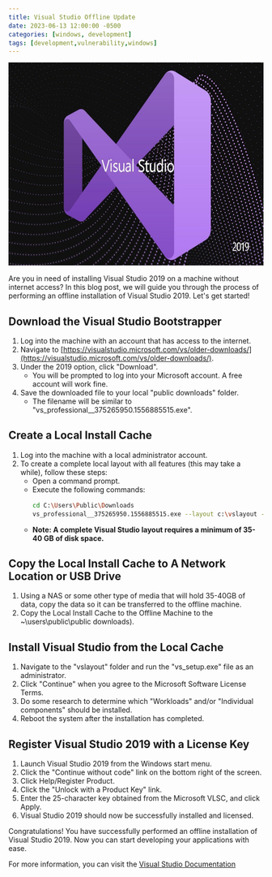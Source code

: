 ```yaml
---
title: Visual Studio Offline Update
date: 2023-06-13 12:00:00 -0500
categories: [windows, development]
tags: [development,vulnerability,windows]
---
```


<img src="/assets/img/posts/visual_studio_offline_update/visual_studio_offline_update.jpg" alt="Visual Studio Offline Update" style="height:400px; width:600px;" />


Are you in need of installing Visual Studio 2019 on a machine without internet access? In this blog post, we will guide you through the process of performing an offline installation of Visual Studio 2019. Let's get started!

## Download the Visual Studio Bootstrapper

1. Log into the machine with an account that has access to the internet.
2. Navigate to [https://visualstudio.microsoft.com/vs/older-downloads/](https://visualstudio.microsoft.com/vs/older-downloads/).
3. Under the 2019 option, click "Download".
    - You will be prompted to log into your Microsoft account. A free account will work fine.
4. Save the downloaded file to your local "public downloads" folder.
   - The filename will be similar to "vs_professional__375265950.1556885515.exe".

## Create a Local Install Cache

1. Log into the machine with a local administrator account.
2. To create a complete local layout with all features (this may take a while), follow these steps:
   - Open a command prompt.
   - Execute the following commands:
     ```bash
     cd C:\Users\Public\Downloads
     vs_professional__375265950.1556885515.exe --layout c:\vslayout --lang en-US
     ```
   - **Note: A complete Visual Studio layout requires a minimum of 35-40 GB of disk space.**

## Copy the Local Install Cache to A Network Location or USB Drive

1. Using a NAS or some other type of media that will hold 35-40GB of data, copy the data so it can be transferred to the offline machine.
2. Copy the Local Install Cache to the Offline Machine to the ~\users\public\public downloads).

## Install Visual Studio from the Local Cache

1. Navigate to the "vslayout" folder and run the "vs_setup.exe" file as an administrator.
2. Click "Continue" when you agree to the Microsoft Software License Terms.
3. Do some research to determine which "Workloads" and/or "Individual components" should be installed.
4. Reboot the system after the installation has completed.

## Register Visual Studio 2019 with a License Key

1. Launch Visual Studio 2019 from the Windows start menu.
2. Click the "Continue without code" link on the bottom right of the screen.
3. Click Help/Register Product.
4. Click the "Unlock with a Product Key" link.
5. Enter the 25-character key obtained from the Microsoft VLSC, and click Apply.
6. Visual Studio 2019 should now be successfully installed and licensed.

Congratulations! You have successfully performed an offline installation of Visual Studio 2019. Now you can start developing your applications with ease.

For more information, you can visit the [Visual Studio Documentation](https://learn.microsoft.com/en-us/visualstudio/windows/)